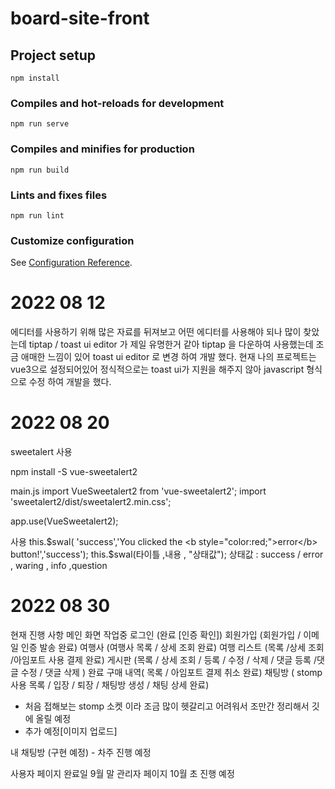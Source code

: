 # board-site-front

## Project setup
```
npm install
```

### Compiles and hot-reloads for development
```
npm run serve
```

### Compiles and minifies for production
```
npm run build
```

### Lints and fixes files
```
npm run lint
```

### Customize configuration
See [Configuration Reference](https://cli.vuejs.org/config/).


# 2022 08 12
에디터를 사용하기 위해 많은 자료를 뒤져보고 어떤 에디터를 사용해야 되나 많이 찾았는데
tiptap / toast ui editor 가 제일 유명한거 같아
tiptap 을 다운하여 사용했는데 조금 애매한 느낌이 있어
toast ui editor 로 변경 하여 개발 했다.
현재 나의 프로젝트는 vue3으로 설정되어있어 정식적으로는 toast ui가 지원을 해주지 않아
javascript 형식으로 수정 하여 개발을 했다.

# 2022 08 20
sweetalert 사용

npm install -S vue-sweetalert2

main.js
import VueSweetalert2 from 'vue-sweetalert2';
import 'sweetalert2/dist/sweetalert2.min.css';

app.use(VueSweetalert2);

사용
this.$swal( 'success','You clicked the <b style="color:red;">error</b> button!','success');
this.$swal(타이틀 ,내용 , "상태값");
상태값 :  success / error , waring , info ,question

# 2022 08 30
현재 진행 사항
메인 화면 작업중
로그인 (완료 [인증 확인])
회원가입 (회원가입 / 이메일 인증 발송 완료)
여행사 (여행사 목록 / 상세 조회 완료)
여행 리스트 (목록 /상세 조회 /아임포트 사용 결제 완료)
게시판 (목록 / 상세 조회 / 등록 / 수정 / 삭제 / 댓글 등록 /댓글 수정 / 댓글 삭제 ) 완료
구매 내역( 목록 / 아임포트 결제 취소 완료)
채팅방 ( stomp 사용 목록 / 입장 / 퇴장 / 채팅방 생성 / 채팅 상세 완료) 
* 처음 접해보는 stomp 소켓 이라 조금 많이 헷갈리고 어려워서 
  조만간 정리해서 깃에 올릴 예정
* 추가 예정[이미지 업로드] 

내 채팅방 (구현 예정) - 차주 진행 예정

사용자 페이지 완료일 9월 말
관리자 페이지 10월 초 진행 예정



